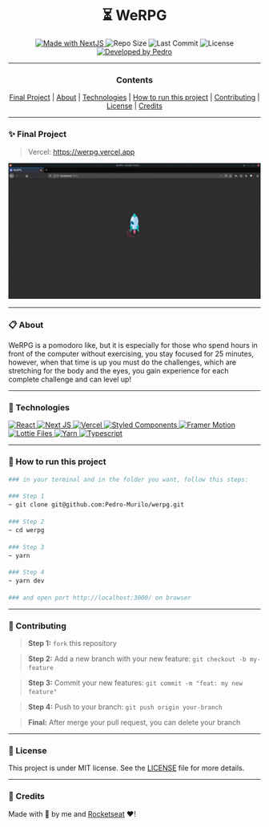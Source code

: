<h1 align="center"><strong>⏳ WeRPG</strong></h1>


<p align="center" width="300">

<a href="https://nextjs.org">
  <img alt="Made with NextJS" src="https://img.shields.io/badge/Made%20with-next.js-000?style=for-the-badge&logo=Next.js" />
</a>

  <img alt="Repo Size" src="https://img.shields.io/github/repo-size/pedro-murilo/werpg?color=24aff0&style=for-the-badge">
  
  <img alt="Last Commit" src="https://img.shields.io/github/last-commit/pedro-murilo/werpg?color=85e356&style=for-the-badge">
  
  <img alt="License" src="https://img.shields.io/github/license/pedro-murilo/werpg?color=de5649&style=for-the-badge"/>
  
  <a href="https://github.com/Pedro-Murilo/">
    <img alt="Developed by Pedro" src="https://img.shields.io/badge/Dev-Pedro-%3498db?color=e8e81e&style=for-the-badge">
  </a>
</p>

---
<div align="center">
  <h3><strong>Contents</strong></h3> 
  <a href="#-final-project">Final Project</a> |
  <a href="#-about">About</a> |
  <a href="#-technologies">Technologies</a> |
  <a href="#-how-to-run-this-project">How to run this project</a> |
  <a href="#-contributing">Contributing</a> |
  <a href="#-license">License</a> |
  <a href="#-credits">Credits</a>
</div>

---
### ✨ Final Project
> Vercel: https://werpg.vercel.app

<p align="center">
  <img src="https://github.com/Pedro-Murilo/werpg/blob/main/.github/werpg.gif" alt="Gif Final Project" />  
</p>


---
### 📋 About
WeRPG is a pomodoro like, but it is especially for those who spend hours in front of the computer without exercising, you stay focused for 25 minutes,
however, when that time is up you must do the challenges, which are stretching for the body and the eyes, you gain experience for each complete challenge and can 
level up!

---
### 🚀 Technologies
> <a href="https://reactjs.org">
  <img alt="React" src="https://img.shields.io/badge/React-20232A?style=for-the-badge&logo=react&logoColor=61DAFB" />
 </a> 
<a href="https://nextjs.org">
 <img alt="Next JS" src="https://img.shields.io/badge/next%20js%20-%23000000.svg?&style=for-the-badge&logo=next.js&logoColor=white"/>
</a>
<a href="https://vercel.com/">
 <img alt="Vercel" src="https://img.shields.io/badge/vercel%20-%23000000.svg?&style=for-the-badge&logo=vercel&logoColor=white"/>
</a>
<a href="https://styled-components.com">
 <img alt="Styled Components" src="https://img.shields.io/badge/-Styled_Components-db7092?style=for-the-badge&logo=styled-components&logoColor=000" />
</a>
<a href="https://www.framer.com/motion/">
 <img alt="Framer Motion" src="https://img.shields.io/badge/Framer_Motion%20-%23000000.svg?&style=for-the-badge&color=c41277"/>
</a>
<a href="https://lottiefiles.com">
 <img alt="Lottie Files" src="https://img.shields.io/badge/React_Lottie%20-%23000000.svg?&style=for-the-badge&color=2cc9b2"/>
</a>
<a href="https://yarnpkg.com">
 <img alt="Yarn" src="https://img.shields.io/badge/yarn-2C8EBB?style=for-the-badge&logo=yarn&logoColor=white"/>
</a>
<a href="https://www.typescriptlang.org/">
   <img alt="Typescript" src="https://img.shields.io/badge/TypeScript-007ACC?style=for-the-badge&logo=typescript&logoColor=white" />
</a>

---
### 📲 How to run this project
```zsh
### in your terminal and in the folder you want, follow this steps:

### Step 1
~ git clone git@github.com:Pedro-Murilo/werpg.git

### Step 2
~ cd werpg

### Step 3
~ yarn

### Step 4
~ yarn dev 

### and open port http://localhost:3000/ on browser
```

---
### 🌱 Contributing
> <strong>Step 1:</strong> `fork` this repository

> <strong>Step 2:</strong> Add a new branch with your new feature: `git checkout -b my-feature`

> <strong>Step 3:</strong> Commit your new features: `git commit -m "feat: my new feature"`

> <strong>Step 4:</strong> Push to your branch: `git push origin your-branch`

> <strong>Final:</strong> After merge your pull request, you can delete your branch

---
### 📄 License
This project is under MIT license. See the [LICENSE](https://github.com/Pedro-Murilo/werpg/blob/main/LICENSE) file for more details.

---
### 🔵 Credits
Made with 💜 by me and [Rocketseat](https://github.com/rocketseat) ❤!




